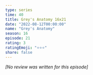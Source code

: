 ```yaml
---
type: series
time: 40
title: Grey's Anatomy 16x21
date: "2022-08-12T00:00:00"
name: "Grey's Anatomy"
season: 16
episode: 21
rating: 3
ratingEmoji: "⭐️⭐️⭐️"
share: false
---
```


*[No review was written for this episode]*